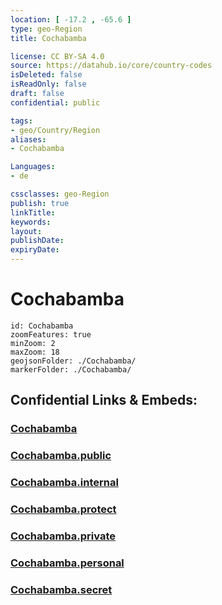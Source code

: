 ```yaml
---
location: [ -17.2 , -65.6 ] 
type: geo-Region
title: Cochabamba

license: CC BY-SA 4.0
source: https://datahub.io/core/country-codes
isDeleted: false
isReadOnly: false
draft: false
confidential: public

tags:
- geo/Country/Region
aliases:
- Cochabamba

Languages:
- de

cssclasses: geo-Region
publish: true
linkTitle: 
keywords: 
layout: 
publishDate: 
expiryDate: 
---
```


# Cochabamba

```leaflet
id: Cochabamba
zoomFeatures: true 
minZoom: 2 
maxZoom: 18
geojsonFolder: ./Cochabamba/
markerFolder: ./Cochabamba/
```


## Confidential Links & Embeds: 

### [Cochabamba](/_Standards/Earth/Continent/America~South/Bolivia/departments~Bolivia/Cochabamba.md) 

### [Cochabamba.public](/_public/Earth/Continent/America~South/Bolivia/departments~Bolivia/Cochabamba.public.md) 

### [Cochabamba.internal](/_internal/Earth/Continent/America~South/Bolivia/departments~Bolivia/Cochabamba.internal.md) 

### [Cochabamba.protect](/_protect/Earth/Continent/America~South/Bolivia/departments~Bolivia/Cochabamba.protect.md) 

### [Cochabamba.private](/_private/Earth/Continent/America~South/Bolivia/departments~Bolivia/Cochabamba.private.md) 

### [Cochabamba.personal](/_personal/Earth/Continent/America~South/Bolivia/departments~Bolivia/Cochabamba.personal.md) 

### [Cochabamba.secret](/_secret/Earth/Continent/America~South/Bolivia/departments~Bolivia/Cochabamba.secret.md)

